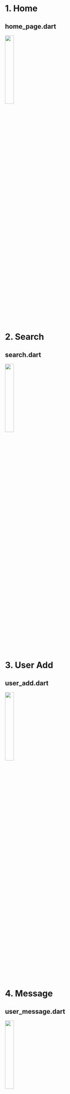 # 1. Home

## home_page.dart
<img height="24%" width="24%" src="https://github.com/KRFLUTTERUG/wiki-flutter-widget/assets/17956765/b39c44e2-da9f-401c-963e-5de803039c7f">

# 2. Search

## search.dart
<img height="24%" width="24%" src="https://github.com/KRFLUTTERUG/wiki-flutter-widget/assets/17956765/94083041-cc8c-407e-9455-d2172709ed5c">

# 3. User Add

## user_add.dart
<img height="24%" width="24%" src="https://github.com/KRFLUTTERUG/wiki-flutter-widget/assets/17956765/fd0e231c-8772-43ab-98f2-3953b251c6a2">

# 4. Message

## user_message.dart
<img height="24%" width="24%" src="https://github.com/KRFLUTTERUG/wiki-flutter-widget/assets/17956765/2d87dbbd-6ea8-41e7-982e-23549fd8ed9a">
